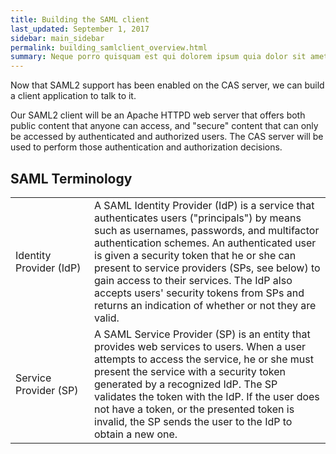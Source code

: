 ```yaml
---
title: Building the SAML client
last_updated: September 1, 2017
sidebar: main_sidebar
permalink: building_samlclient_overview.html
summary: Neque porro quisquam est qui dolorem ipsum quia dolor sit amet, consectetur, adipisci velit...
---
```


Now that SAML2 support has been enabled on the CAS server, we can build a client application to talk to it.

Our SAML2 client will be an Apache HTTPD web server that offers both public content that anyone can access, and "secure" content that can only be accessed by authenticated and authorized users. The CAS server will be used to perform those authentication and authorization decisions.

## SAML Terminology

<table>
    <colgroup>
        <col width="25%" />
        <col width="75%" />
    </colgroup>
    <tbody>
        <tr>
            <td markdown="span">Identity Provider (IdP)</td>
            <td markdown="span">A SAML Identity Provider (IdP) is a service that authenticates users ("principals") by means such as usernames, passwords, and multifactor authentication schemes. An authenticated user is given a security token that he or she can present to service providers (SPs, see below) to gain access to their services. The IdP also accepts users' security tokens from SPs and returns an indication of whether or not they are valid.</td>
        </tr>
        <tr>
            <td markdown="span">Service Provider (SP)</td>
            <td markdown="span">A SAML Service Provider (SP) is an entity that provides web services to users. When a user attempts to access the service, he or she must present the service with a security token generated by a recognized IdP. The SP validates the token with the IdP. If the user does not have a token, or the presented token is invalid, the SP sends the user to the IdP to obtain a new one.</td>
        </tr>
    </tbody>
</table>
